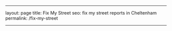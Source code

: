---

layout: page
title: Fix My Street
seo: fix my street reports in Cheltenham
permalink: /fix-my-street

---